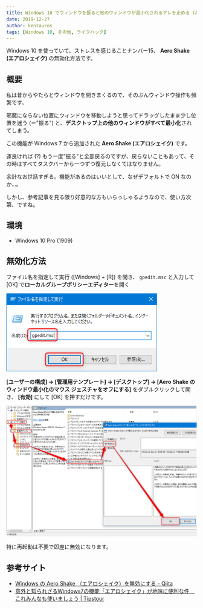 ```yaml
---
title: Windows 10 でウィンドウを振ると他のウィンドウが最小化されるアレを止める (Aero Shake)
date: 2019-12-27
author: kenzauros
tags: [Windows 10, その他, ライフハック]
---
```


Windows 10 を使っていて、ストレスを感じることナンバー15、 **Aero Shake (エアロシェイク)** の無効化方法です。

## 概要

私は昔からやたらとウィンドウを開きまくるので、そのぶんウィンドウ操作も頻繁です。

邪魔にならない位置にウィンドウを移動しようと思ってドラッグしたまま少し位置を迷う (＝"振る") と、**デスクトップ上の他のウィンドウがすべて最小化**されてしまう。

この機能が Windows 7 から追加された **Aero Shake (エアロシェイク)** です。

運良ければ (?) もう一度"振る"と全部戻るのですが、戻らないこともあって、その時はすべてタスクバーから一つずつ復元しなくてはなりません。

余計なお世話すぎる。機能があるのはいいとして、なぜデフォルトで ON なのか...。

しかし、参考記事を見る限り好意的な方もいらっしゃるようなので、使い方次第、ですね。

## 環境

- Windows 10 Pro (1909)

## 無効化方法

ファイル名を指定して実行 ([Windows] + [R]) を開き、 `gpedit.msc` と入力して [OK] で**ローカルグループポリシーエディター**を開く

![Windows 10 で Aero Shake を無効化する](images/disable-aero-shake-windows-10-1.png)

**[ユーザーの構成] → [管理用テンプレート] → [デスクトップ] → [Aero Shake のウィンドウ最小化のマウス ジェスチャをオフにする]** をダブルクリックして開き、 **[有効]** にして [OK] を押すだけです。

![Windows 10 で Aero Shake を無効化する](images/disable-aero-shake-windows-10-2.png)

特に再起動は不要で即座に無効になります。

## 参考サイト

- [Windows の Aero Shake （エアロシェイク）を無効にする - Qiita](https://qiita.com/kawaidainfinity/items/17ff4527d8bf8ca4b879)
- [意外と知られざるWindows7の機能「エアロシェイク」が地味に便利な件　これみんなも使いましょう | Tipstour](https://tipstour.net/windows/7737)